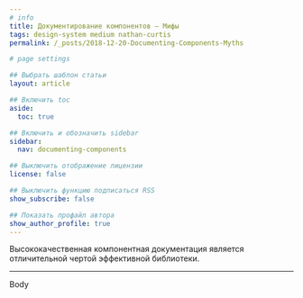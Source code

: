 ```yaml
---
# info
title: Документирование компонентов — Мифы
tags: design-system medium nathan-curtis
permalink: /_posts/2018-12-20-Documenting-Components-Myths

# page settings

## Выбрать шаблон статьи
layout: article

## Включить toc
aside:
  toc: true

## Включить и обозначить sidebar
sidebar:
  nav: documenting-components

## Выключить отображение лицензии
license: false

## Выключить функцию подписаться RSS
show_subscribe: false

## Показать профайл автора
show_author_profile: true
---
```


Высококачественная компонентная документация является отличительной чертой эффективной библиотеки.

---

Body
